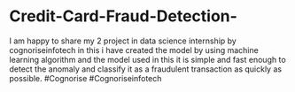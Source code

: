 # Credit-Card-Fraud-Detection-
I am happy to share my 2 project in data science internship by cognoriseinfotech in this i have created the model by using machine learning algorithm and the model used in this it is simple and fast enough to detect the anomaly and classify it as a fraudulent transaction as quickly as possible.
#Cognorise #Cognoriseinfotech 
